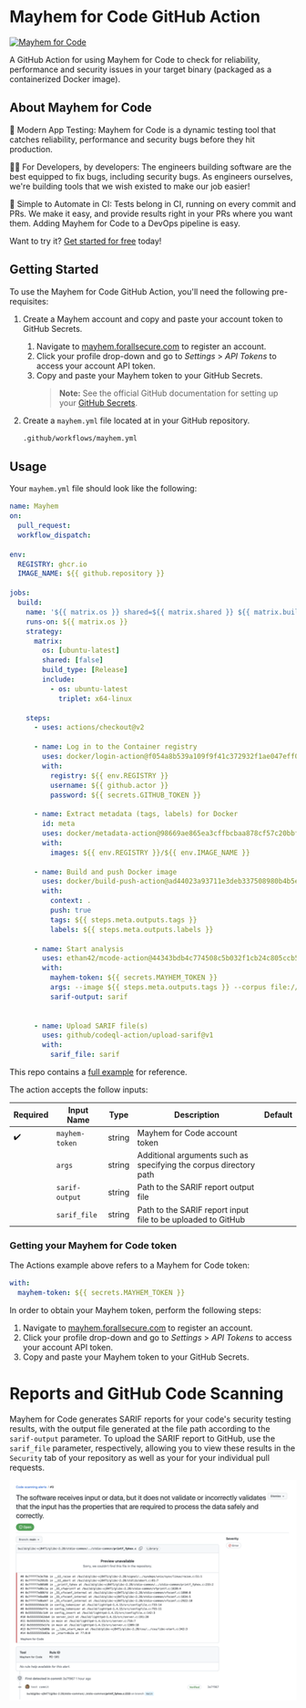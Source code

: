 # Mayhem for Code GitHub Action

[![Mayhem for Code](https://drive.google.com/uc?export=view&id=1JXEbfCDMMwwnDaOgs5-XlPWQwZR93fv4)](http://mayhem.forallsecure.com/)

A GitHub Action for using Mayhem for Code to check for reliability, performance and security issues in your target binary (packaged as a containerized Docker image).

## About Mayhem for Code

🧪 Modern App Testing: Mayhem for Code is a dynamic testing tool that catches reliability, performance and security bugs before they hit production.

🧑‍💻 For Developers, by developers: The engineers building software are the best equipped to fix bugs, including security bugs. As engineers ourselves, we're building tools that we wish existed to make our job easier!

🤖 Simple to Automate in CI: Tests belong in CI, running on every commit and PRs. We make it easy, and provide results right in your PRs where you want them. Adding Mayhem for Code to a DevOps pipeline is easy.

Want to try it? [Get started for free](https://forallsecure.com/mayhem-free) today!

## Getting Started

To use the Mayhem for Code GitHub Action, you'll need the following pre-requisites:

1. Create a Mayhem account and copy and paste your account token to GitHub Secrets.
    1. Navigate to [mayhem.forallsecure.com](mayhem.forallsecure.com) to register an account.
    2. Click your profile drop-down and go to *Settings* > *API Tokens* to access your account API token.
    3. Copy and paste your Mayhem token to your GitHub Secrets.
        > **Note:** See the official GitHub documentation for setting up your [GitHub Secrets](https://docs.github.com/en/actions/security-guides/encrypted-secrets#creating-encrypted-secrets-for-an-organization).
2. Create a `mayhem.yml` file located at  in your GitHub repository.

    ```sh
    .github/workflows/mayhem.yml
    ```

## Usage

Your `mayhem.yml` file should look like the following:

```yaml
name: Mayhem
on:
  pull_request:
  workflow_dispatch:

env:
  REGISTRY: ghcr.io
  IMAGE_NAME: ${{ github.repository }}

jobs:
  build:
    name: '${{ matrix.os }} shared=${{ matrix.shared }} ${{ matrix.build_type }}'
    runs-on: ${{ matrix.os }}
    strategy:
      matrix:
        os: [ubuntu-latest]
        shared: [false]
        build_type: [Release]
        include:
          - os: ubuntu-latest
            triplet: x64-linux

    steps:
      - uses: actions/checkout@v2

      - name: Log in to the Container registry
        uses: docker/login-action@f054a8b539a109f9f41c372932f1ae047eff08c9
        with:
          registry: ${{ env.REGISTRY }}
          username: ${{ github.actor }}
          password: ${{ secrets.GITHUB_TOKEN }}

      - name: Extract metadata (tags, labels) for Docker
        id: meta
        uses: docker/metadata-action@98669ae865ea3cffbcbaa878cf57c20bbf1c6c38
        with:
          images: ${{ env.REGISTRY }}/${{ env.IMAGE_NAME }}

      - name: Build and push Docker image
        uses: docker/build-push-action@ad44023a93711e3deb337508980b4b5e9bcdc5dc
        with:
          context: .
          push: true
          tags: ${{ steps.meta.outputs.tags }}
          labels: ${{ steps.meta.outputs.labels }}

      - name: Start analysis
        uses: ethan42/mcode-action@44343bdb4c774508c5b032f1cb24c805ccb5167e
        with:
          mayhem-token: ${{ secrets.MAYHEM_TOKEN }}
          args: --image ${{ steps.meta.outputs.tags }} --corpus file://mayhem/corpus
          sarif-output: sarif


      - name: Upload SARIF file(s)
        uses: github/codeql-action/upload-sarif@v1
        with:
          sarif_file: sarif
```

This repo contains a [full example](workflow.yml) for reference.

The action accepts the follow inputs:

| Required | Input Name | Type | Description | Default
| --- | --- | --- | --- | ---
| ✔️ | `mayhem-token` | string | Mayhem for Code account token | 
|   | `args` | string | Additional arguments such as specifying the corpus directory path | 
|   | `sarif-output` | string | Path to the SARIF report output file | 
|   | `sarif_file` | string | Path to the SARIF report input file to be uploaded to GitHub | 

### Getting your Mayhem for Code token

The Actions example above refers to a Mayhem for Code token:

```yaml
with:
  mayhem-token: ${{ secrets.MAYHEM_TOKEN }}
```

In order to obtain your Mayhem token, perform the following steps:

1. Navigate to [mayhem.forallsecure.com](mayhem.forallsecure.com) to register an account.
2. Click your profile drop-down and go to *Settings* > *API Tokens* to access your account API token.
3. Copy and paste your Mayhem token to your GitHub Secrets.



# Reports and GitHub Code Scanning

Mayhem for Code generates SARIF reports for your code's security testing results, with the output file generated at the file path according to the `sarif-output` parameter. To upload the SARIF report to GitHub, use the `sarif_file` parameter, respectively, allowing you to view these results in the `Security` tab of your repository as well as your for your individual pull requests.

![code-scanning-alert](code-scanning-alert.png)